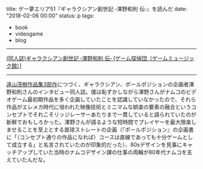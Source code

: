 title: ゲー夢エリア51『ギャラクシアン創世記 ‐澤野和則 伝‐』を読んだ
date: "2018-02-06 00:00"
status: p
tags:
- book
- videogame
- blog
---

[\(同人誌\)ギャラクシアン創世記 ‐澤野和則 伝‐ \[ゲーム探偵団（ゲームミュージック館）\]](http://www.game-tanteidan.com/eshopdo/refer/refer.php?sid=ns90262&cid=0&scid=&mcid=&me=&vmode=&view_id=172000611000)

---

[遠山茂樹作品集3部作](/2015/02/09/201502/tohyama-shigeki-artworks/)につづく、ギャラクシアン、ポールポジションの企画者澤野和則さんのインタビュー同人誌。僕は恥ずかしながら澤野さんがナムコのビデオゲーム最初期作品を多く企画していたことを認識していなかったので、それら作品がエレメカ時代に培われた映像技術とミニマムな娯楽の要素の融合というコンセプトでそれこそリッジレーサーあたりまで一貫していると語られていたのが新鮮でおもしろかった。澤野さんが語るような短時間でプレイヤーを最大限楽しませることを至上とする直球ストレートの企画（『ポールポジション』の企画書に「（コンセプト通りの作品になれば）コースは直線であっても十分ゲームとして成立する」と名言されていたのが印象的だった）、80sデザインを見事にキャッチアップしていた当時のナムコデザイン課の仕事の両輪が80年代ナムコを支えていたんだな。
